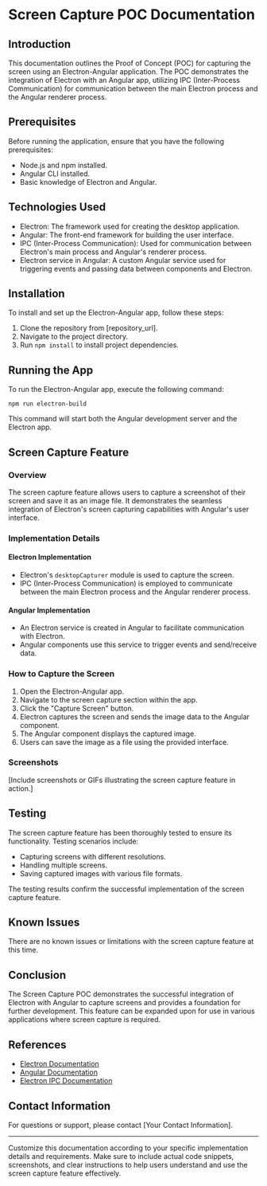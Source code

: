 
# Screen Capture POC Documentation

## Introduction

This documentation outlines the Proof of Concept (POC) for capturing the screen using an Electron-Angular application. The POC demonstrates the integration of Electron with an Angular app, utilizing IPC (Inter-Process Communication) for communication between the main Electron process and the Angular renderer process.

## Prerequisites

Before running the application, ensure that you have the following prerequisites:

- Node.js and npm installed.
- Angular CLI installed.
- Basic knowledge of Electron and Angular.

## Technologies Used

- Electron: The framework used for creating the desktop application.
- Angular: The front-end framework for building the user interface.
- IPC (Inter-Process Communication): Used for communication between Electron's main process and Angular's renderer process.
- Electron service in Angular: A custom Angular service used for triggering events and passing data between components and Electron.

## Installation

To install and set up the Electron-Angular app, follow these steps:

1. Clone the repository from [repository_url].
2. Navigate to the project directory.
3. Run `npm install` to install project dependencies.

## Running the App

To run the Electron-Angular app, execute the following command:

```shell
npm run electron-build
```

This command will start both the Angular development server and the Electron app.

## Screen Capture Feature

### Overview

The screen capture feature allows users to capture a screenshot of their screen and save it as an image file. It demonstrates the seamless integration of Electron's screen capturing capabilities with Angular's user interface.

### Implementation Details

#### Electron Implementation

- Electron's `desktopCapturer` module is used to capture the screen.
- IPC (Inter-Process Communication) is employed to communicate between the main Electron process and the Angular renderer process.

#### Angular Implementation

- An Electron service is created in Angular to facilitate communication with Electron.
- Angular components use this service to trigger events and send/receive data.

### How to Capture the Screen

1. Open the Electron-Angular app.
2. Navigate to the screen capture section within the app.
3. Click the "Capture Screen" button.
4. Electron captures the screen and sends the image data to the Angular component.
5. The Angular component displays the captured image.
6. Users can save the image as a file using the provided interface.

### Screenshots

[Include screenshots or GIFs illustrating the screen capture feature in action.]

## Testing

The screen capture feature has been thoroughly tested to ensure its functionality. Testing scenarios include:

- Capturing screens with different resolutions.
- Handling multiple screens.
- Saving captured images with various file formats.

The testing results confirm the successful implementation of the screen capture feature.

## Known Issues

There are no known issues or limitations with the screen capture feature at this time.

## Conclusion

The Screen Capture POC demonstrates the successful integration of Electron with Angular to capture screens and provides a foundation for further development. This feature can be expanded upon for use in various applications where screen capture is required.

## References

- [Electron Documentation](https://www.electronjs.org/docs)
- [Angular Documentation](https://angular.io/docs)
- [Electron IPC Documentation](https://www.electronjs.org/docs/api/ipc-main)

## Contact Information

For questions or support, please contact [Your Contact Information].

---

Customize this documentation according to your specific implementation details and requirements. Make sure to include actual code snippets, screenshots, and clear instructions to help users understand and use the screen capture feature effectively.

